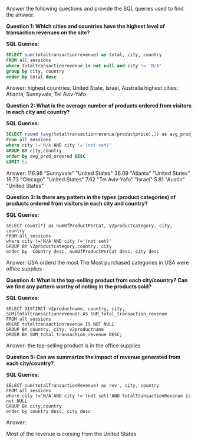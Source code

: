 Answer the following questions and provide the SQL queries used to find the answer.

    
**Question 1: Which cities and countries have the highest level of transaction revenues on the site?**

**SQL Queries:**
```SQL
SELECT sum(totaltransactionrevenue) as total, city, country
FROM all_sessions
where totaltransactionrevenue is not null and city != 'N/A'
group by city, country
order by total desc
```

Answer:
highest countries: United State, Israel, Australia
highest cities: Atlanta, Sunnyvale, Tel Aviv-Yafo

**Question 2: What is the average number of products ordered from visitors in each city and country?**

**SQL Queries:**
```SQL
SELECT round (avg(totaltransactionrevenue/productprice),2) as avg_prod_ordered, city, country
From all_sessions
where city !='N/A'AND city !='(not set)'
GROUP BY city,country
order by avg_prod_ordered DESC
LIMIT 5;
```

Answer:
116.98	"Sunnyvale"	"United States"
36.09	"Atlanta"	"United States"
16.73	"Chicago"	"United States"
7.62	"Tel Aviv-Yafo"	"Israel"
5.81	"Austin"	"United States"

**Question 3: Is there any pattern in the types (product categories) of products ordered from visitors in each city and country?**

**SQL Queries:**
```SQL:
SELECT count(*) as numOfProductPerCat, v2productcategory, city, country
FROM all_sessions
where city !='N/A'AND city !='(not set)'
GROUP BY v2productcategory,country, city
order by  Country desc, numOfProductPerCat desc, city desc
```

Answer:
USA orderd the most
The Most purchased categories in USA were office supplies

**Question 4: What is the top-selling product from each city/country? Can we find any pattern worthy of noting in the products sold?**

**SQL Queries:**
```SQL:
SELECT DISTINCT v2productname, country, city, SUM(totaltransactionrevenue) AS SUM_total_transaction_revenue
FROM all_sessions
WHERE totaltransactionrevenue IS NOT NULL
GROUP BY country, city, v2productname
ORDER BY SUM_total_transaction_revenue DESC;
```

Answer:
the top-selling product is in the office supplies 

**Question 5: Can we summarize the impact of revenue generated from each city/country?**

**SQL Queries:**
```SQL:
SELECT sum(totalTransactionRevenue) as rev , city, country
FROM all_sessions
where city !='N/A'AND city !='(not set)'AND totalTransactionRevenue is not NULL
GROUP BY city,country
order by country desc, city desc
```

Answer:

Most of the revenue is coming from the United States





